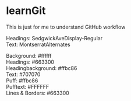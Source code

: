 # learnGit
This is just for me to understand GitHub workflow

<!-- fonts -->
Headings: SedgwickAveDisplay-Regular<br>
Text: MontserratAlternates

<!-- colors -->
Background: #ffffff<br>
Headings: #663300<br>
Headingbackground: #ffbc86<br>
Text: #707070<br>
Puff: #ffbc86<br>
Pufftext: #FFFFFF<br>
Lines & Borders: #663300<br>

